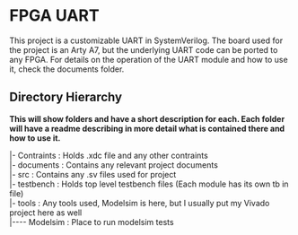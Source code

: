 # FPGA UART
This project is a customizable UART in SystemVerilog. The board used for the project is an Arty A7, but the underlying UART code can be ported to any FPGA. For details on the operation of the UART module and how to use it, check the documents folder.

## Directory Hierarchy
**This will show folders and have a short description for each. Each folder will have a readme describing in more detail what is contained there and how to use it.**

\|- Contraints  : Holds .xdc file and any other contraints  
\|- documents   : Contains any relevant project documents  
\|- src         : Contains any .sv files used for project  
\|- testbench   : Holds top level testbench files (Each module has its own tb in file)  
\|- tools       : Any tools used, Modelsim is here, but I usually put my Vivado project here as well  
\|---- Modelsim    : Place to run modelsim tests
